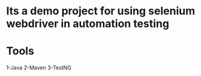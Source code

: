 # Its a demo project for using selenium webdriver in automation testing

# Tools
1-Java
2-Maven
3-TestNG
